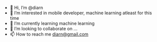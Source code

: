 - 👋 Hi, I’m @diarn
- 👀 I’m interested in mobile developer, machine learning atleast for this time
- 🌱 I’m currently learning machine learning
- 💞️ I’m looking to collaborate on ...
- 📫 How to reach me diarn@gmail.com

<!---
diarn/diarn is a ✨ special ✨ repository because its `README.md` (this file) appears on your GitHub profile.
You can click the Preview link to take a look at your changes.
--->
